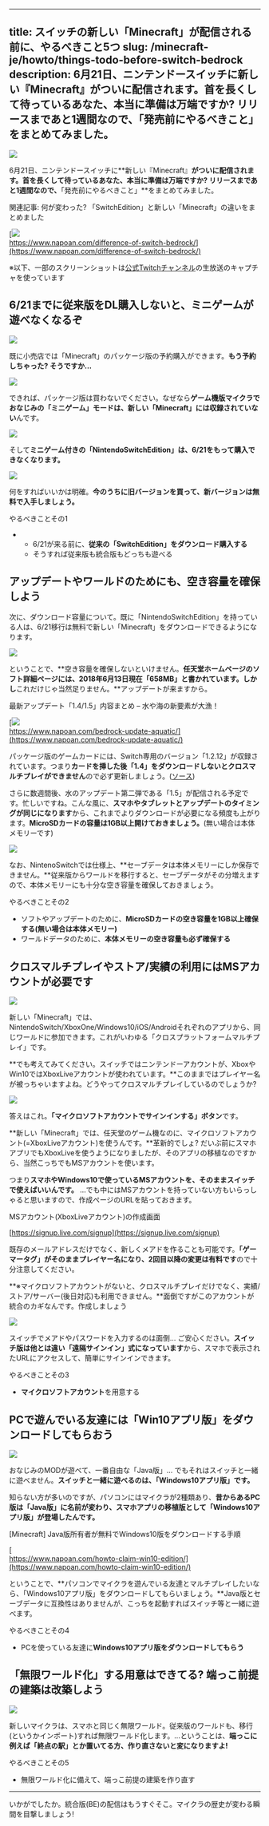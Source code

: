 
---
title: スイッチの新しい「Minecraft」が配信される前に、やるべきこと5つ
slug: /minecraft-je/howto/things-todo-before-switch-bedrock
description: 6月21日、ニンテンドースイッチに新しい『Minecraft』がついに配信されます。首を長くして待っているあなた、本当に準備は万端ですか? リリースまであと1週間なので、「発売前にやるべきこと」をまとめてみました。
---

![](https://cdn-ak.f.st-hatena.com/images/fotolife/s/sasigume/20210208/20210208103048.png)

6月21日、ニンテンドースイッチに**新しい『Minecraft』**がついに配信されます。**首を長くして待っているあなた、本当に準備は万端ですか?** リリースまであと1週間なので、**「発売前にやるべきこと」**をまとめてみました。

関連記事: 何が変わった? 「SwitchEdition」と新しい「Minecraft」の違いをまとめました

[![](https://cdn-ak.f.st-hatena.com/images/fotolife/s/sasigume/20210208/20210208105007.png)  
https://www.napoan.com/difference-of-switch-bedrock/](https://www.napoan.com/difference-of-switch-bedrock/)

※以下、一部のスクリーンショットは[公式Twitchチャンネル](https://www.twitch.tv/minecraft)の生放送のキャプチャを使っています

## 6/21までに従来版をDL購入しないと、ミニゲームが遊べなくなるぞ

![](https://cdn-ak.f.st-hatena.com/images/fotolife/s/sasigume/20210208/20210208115213.png)

既に小売店では「Minecraft」のパッケージ版の予約購入ができます。**もう予約しちゃった? そうですか…**

![](https://cdn-ak.f.st-hatena.com/images/fotolife/s/sasigume/20210208/20210208122950.jpg)

できれば、パッケージ版は買わないでください。なぜなら**ゲーム機版マイクラでおなじみの「ミニゲーム」モードは、新しい「Minecraft」には収録されていない**んです。

![](https://cdn-ak.f.st-hatena.com/images/fotolife/s/sasigume/20210208/20210208102510.png)

そして**ミニゲーム付きの「NintendoSwitchEdition」は、6/21をもって購入できなくなります。**

![](https://cdn-ak.f.st-hatena.com/images/fotolife/s/sasigume/20210208/20210208090713.jpg)

何をすればいいかは明確。**今のうちに旧バージョンを買って、新バージョンは無料で入手しましょう。**

やるべきことその1

*   *   6/21が来る前に、**従来の「SwitchEdition」をダウンロード購入する**
    *   そうすれば従来版も統合版もどっちも遊べる

## アップデートやワールドのためにも、空き容量を確保しよう

次に、ダウンロード容量について。既に「NintendoSwitchEdition」を持っている人は、6/21移行は無料で新しい「Minecraft」をダウンロードできるようになります。

![](https://cdn-ak.f.st-hatena.com/images/fotolife/s/sasigume/20210208/20210208091152.png)

ということで、**空き容量を確保しないといけません。**任天堂ホームページのソフト詳細ページには、2018年6月13日現在「658MB」と書かれています。しかし**これだけじゃ当然足りません。**アップデートが来ますから。

最新アップデート「1.4/1.5」内容まとめ – 水や海の新要素が大漁！

[![](https://cdn-ak.f.st-hatena.com/images/fotolife/s/sasigume/20210208/20210208123105.png)  
https://www.napoan.com/bedrock-update-aquatic/](https://www.napoan.com/bedrock-update-aquatic/)

パッケージ版のゲームカードには、Switch専用のバージョン「1.2.12」が収録されています。つまり**カードを挿した後「1.4」をダウンロードしないとクロスマルチプレイができません**ので必ず更新しましょう。([ソース](https://twitter.com/MattGartzke/status/1001261436511768576))

さらに数週間後、水のアップデート第二弾である「1.5」が配信される予定です。忙しいですね。こんな風に、**スマホやタブレットとアップデートのタイミングが同じになります**から、これまでよりダウンロードが必要になる頻度も上がります。**MicroSDカードの容量は1GB以上開けておきましょう。**(無い場合は本体メモリーです)

![](https://cdn-ak.f.st-hatena.com/images/fotolife/s/sasigume/20210208/20210208121739.jpg)

なお、NintenoSwitchでは仕様上、**セーブデータは本体メモリーにしか保存できません。**従来版からワールドを移行すると、セーブデータがその分増えますので、本体メモリーにも十分な空き容量を確保しておきましょう。

やるべきことその2

*   ソフトやアップデートのために、**MicroSDカードの空き容量を1GB以上確保する(無い場合は本体メモリー)**
*   ワールドデータのために、**本体メモリーの空き容量も必ず確保する**

## クロスマルチプレイやストア/実績の利用にはMSアカウントが必要です

![](https://cdn-ak.f.st-hatena.com/images/fotolife/s/sasigume/20210208/20210208105518.png)

新しい「Minecraft」では、NintendoSwitch/XboxOne/Windows10/iOS/Androidそれぞれのアプリから、同じワールドに参加できます。これがいわゆる「クロスプラットフォームマルチプレイ」です。

**でも考えてみてください。スイッチではニンテンドーアカウントが、XboxやWin10ではXboxLiveアカウントが使われています。**このままではプレイヤー名が被っちゃいますよね。どうやってクロスマルチプレイしているのでしょうか?

![](https://cdn-ak.f.st-hatena.com/images/fotolife/s/sasigume/20210208/20210208122239.png)

答えはこれ。**「マイクロソフトアカウントでサインインする」ボタン**です。

**新しい「Minecraft」では、任天堂のゲーム機なのに、マイクロソフトアカウント(=XboxLiveアカウント)を使うんです。**革新的でしょ? だいぶ前にスマホアプリでもXboxLiveを使うようになりましたが、そのアプリの移植なのですから、当然こっちでもMSアカウントを使います。

つまり**スマホやWindows10で使っているMSアカウントを、そのままスイッチで使えばいいんです。** …でも中にはMSアカウントを持っていない方もいらっしゃると思いますので、作成ページのURLを貼っておきます。

MSアカウント(XboxLiveアカウント)の作成画面

[https://signup.live.com/signup](https://signup.live.com/signup)

既存のメールアドレスだけでなく、新しくメアドを作ることも可能です。**「ゲーマータグ」がそのままプレイヤー名になり、2回目以降の変更は有料です**ので十分注意してください。

**※マイクロソフトアカウントがないと、クロスマルチプレイだけでなく、実績/ストア/サーバー(後日対応)も利用できません。**面倒ですがこのアカウントが統合のカギなんです。作成しましょう

![](https://cdn-ak.f.st-hatena.com/images/fotolife/s/sasigume/20210208/20210208105353.png)

スイッチでメアドやパスワードを入力するのは面倒… ご安心ください。**スイッチ版は他とは違い「遠隔サインイン」式になっています**から、スマホで表示されたURLにアクセスして、簡単にサインインできます。

やるべきことその3

*   **マイクロソフトアカウント**を用意する

## PCで遊んでいる友達には「Win10アプリ版」をダウンロードしてもらおう

![](https://cdn-ak.f.st-hatena.com/images/fotolife/s/sasigume/20210208/20210208105159.png)

おなじみのMODが遊べて、一番自由な「Java版」… でもそれはスイッチと一緒に遊べません。**スイッチと一緒に遊べるのは、「Windows10アプリ版」です。**

知らない方が多いのですが、パソコンにはマイクラが2種類あり、**昔からあるPC版は「Java版」に名前が変わり、スマホアプリの移植版として「Windows10アプリ版」が登場したんです。**

\[Minecraft\] Java版所有者が無料でWindows10版をダウンロードする手順

[](https://www.napoan.com/wp-content/uploads/2018/06/59de1cfe1c741989d5caeb3218b07074_i4g9r6-1.jfif)[  
https://www.napoan.com/howto-claim-win10-edition/](https://www.napoan.com/howto-claim-win10-edition/)

ということで、**パソコンでマイクラを遊んでいる友達とマルチプレイしたいなら、「Windows10アプリ版」をダウンロードしてもらいましょう。**Java版とセーブデータに互換性はありませんが、こっちを起動すればスイッチ等と一緒に遊べます。

やるべきことその4

*   PCを使っている友達に**Windows10アプリ版をダウンロードしてもらう**

## 「無限ワールド化」する用意はできてる? 端っこ前提の建築は改築しよう

![](https://cdn-ak.f.st-hatena.com/images/fotolife/s/sasigume/20210208/20210208090702.jpg)

新しいマイクラは、スマホと同じく無限ワールド。従来版のワールドも、移行(というかインポート)すれば無限ワールド化します。…ということは、**端っこに例えば「終点の駅」とか置いてる方、作り直さないと変になりますよ!**

やるべきことその5

*   無限ワールド化に備えて、端っこ前提の建築を作り直す

---

いかがでしたか。統合版(BE)の配信はもうすぐそこ。マイクラの歴史が変わる瞬間を目撃しましょう!
